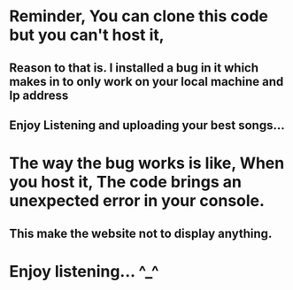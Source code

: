 # Reminder, You can clone this code but you can't host it, 
## Reason to that is. I installed a bug in it which makes in to only work on your local machine and Ip address
## Enjoy Listening and uploading your best songs...
# The way the bug works is like, When you host it, The code brings an unexpected error in your console.
## This make the website not to display anything.

# Enjoy listening... ^_^